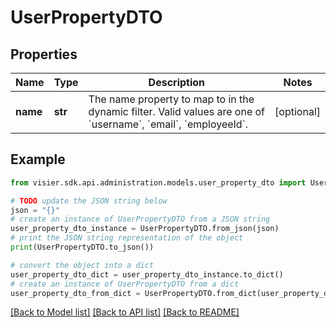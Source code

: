 # UserPropertyDTO


## Properties

Name | Type | Description | Notes
------------ | ------------- | ------------- | -------------
**name** | **str** | The name property to map to in the dynamic filter. Valid values are one of &#x60;username&#x60;, &#x60;email&#x60;, &#x60;employeeId&#x60;. | [optional] 

## Example

```python
from visier.sdk.api.administration.models.user_property_dto import UserPropertyDTO

# TODO update the JSON string below
json = "{}"
# create an instance of UserPropertyDTO from a JSON string
user_property_dto_instance = UserPropertyDTO.from_json(json)
# print the JSON string representation of the object
print(UserPropertyDTO.to_json())

# convert the object into a dict
user_property_dto_dict = user_property_dto_instance.to_dict()
# create an instance of UserPropertyDTO from a dict
user_property_dto_from_dict = UserPropertyDTO.from_dict(user_property_dto_dict)
```
[[Back to Model list]](../README.md#documentation-for-models) [[Back to API list]](../README.md#documentation-for-api-endpoints) [[Back to README]](../README.md)


